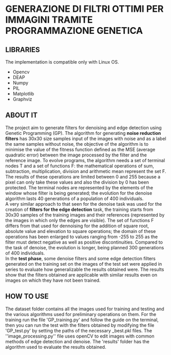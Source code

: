 # GENERAZIONE DI FILTRI OTTIMI PER IMMAGINI TRAMITE PROGRAMMAZIONE GENETICA

## LIBRARIES
The implementation is compatible only with Linux OS.
- Opencv
- DEAP
- Numpy
- PIL
- Matplotlib
- Graphviz
## ABOUT IT
The project aim to generate filters for denoising and edge detection using Genetic Programming (GP).
The algorithm for generating **noise reduction filters** has 30x30 size samples input of the images with noise and as a label the same samples without noise, the objective of the algorithm is to minimise the value of the fitness function defined as the MSE (average quadratic error) between the image processed by the filter and the reference image. To evolve programs, the algorithm needs a set of terminal nodes T and a set of functions F: the mathematical operations of sum, subtraction, multiplication, division and arithmetic mean represent the set F. The results of these operations are limited between 0 and 255 because a pixel can only take these values and also the division by 0 has been protected. The terminal nodes are represented by the elements of the window whose filter is being generated; the evolution for the denoise algorithm lasts 40 generations of a population of 400 individuals. <br />
A very similar approach to that seen for the denoise task was used for the creation of **filters for the edge detection** task, the training starts from 30x30 samples of the training images and their references (represented by the images in which only the edges are visible). The set of functions F differs from that used for dennoising for the addition of square root, absolute value and elevation to square operations; the domain of these operations has been enlarged to values ranging from -255 to 255 as the filter must detect negative as well as positive discontinuities. Compared to the task of denoise, the evolution is longer, being planned 300 generations of 400 individuals. <br />
In the **test phase**, some denoise filters and some edge detection filters generated on the training set on the images of the test set were applied in series to evaluate how generalizable the results obtained were. The results show that the filters obtained are applicable with similar results even on images on which they have not been trained.
## HOW TO USE
The dataset folder contains all the images used for training and testing and the various algorithms used for preliminary operations on them.
For the training run the file 'GP_training.py' and follow the guide on the terminal, then you can run the test with the filters obtained by modifying the file 'GP_test.py' by setting the paths of the necessary _best.pkl files.
The ''image_processing.py'' file uses openCV to edit images with common methods of edge detection and denoise.
The 'results' folder has the algorithm used to evaluate the results obtained.









